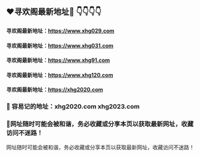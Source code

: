 
##  ❤️寻欢阁最新地址🧡 👇👇👇👇

####  寻欢阁最新地址：https://www.xhg029.com

####  寻欢阁最新地址：https://www.xhg031.com

#### 寻欢阁最新地址：https://www.xhg91.com

####  寻欢阁最新地址：https://www.xhg120.com

####  寻欢阁最新地址：https://xhg2020.com

### 👋 容易记的地址：xhg2020.com xhg2023.com 

### 👋网址随时可能会被和谐，务必收藏或分享本页以获取最新网址，收藏访问不迷路！

网址随时可能会被和谐，务必收藏或分享本页以获取最新网址，收藏访问不迷路！
